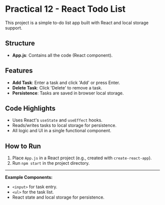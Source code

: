 # Practical 12 - React Todo List

This project is a simple to-do list app built with React and local storage support.

## Structure
- **App.js**: Contains all the code (React component).

## Features
- **Add Task**: Enter a task and click 'Add' or press Enter.
- **Delete Task**: Click 'Delete' to remove a task.
- **Persistence**: Tasks are saved in browser local storage.

## Code Highlights
- Uses React's `useState` and `useEffect` hooks.
- Reads/writes tasks to local storage for persistence.
- All logic and UI in a single functional component.

## How to Run
1. Place `App.js` in a React project (e.g., created with `create-react-app`).
2. Run `npm start` in the project directory.

---

**Example Components:**
- `<input>` for task entry.
- `<ul>` for the task list.
- React state and local storage for persistence. 